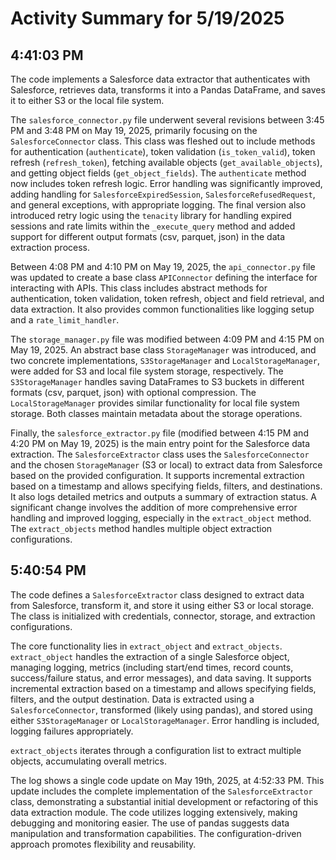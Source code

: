# Activity Summary for 5/19/2025

## 4:41:03 PM
The code implements a Salesforce data extractor that authenticates with Salesforce, retrieves data, transforms it into a Pandas DataFrame, and saves it to either S3 or the local file system.

The `salesforce_connector.py` file underwent several revisions between 3:45 PM and 3:48 PM on May 19, 2025, primarily focusing on the `SalesforceConnector` class.  This class was fleshed out to include methods for authentication (`authenticate`), token validation (`is_token_valid`), token refresh (`refresh_token`), fetching available objects (`get_available_objects`), and getting object fields (`get_object_fields`).  The `authenticate` method now includes token refresh logic.  Error handling was significantly improved, adding handling for `SalesforceExpiredSession`, `SalesforceRefusedRequest`, and general exceptions, with appropriate logging. The final version also introduced retry logic using the `tenacity` library for handling expired sessions and rate limits within the `_execute_query` method and added support for different output formats (csv, parquet, json) in the data extraction process.

Between 4:08 PM and 4:10 PM on May 19, 2025, the `api_connector.py` file was updated to create a base class `APIConnector` defining the interface for interacting with APIs.  This class includes abstract methods for authentication, token validation, token refresh, object and field retrieval, and data extraction.  It also provides common functionalities like logging setup and a `rate_limit_handler`.

The `storage_manager.py` file was modified between 4:09 PM and 4:15 PM on May 19, 2025.  An abstract base class `StorageManager` was introduced, and two concrete implementations, `S3StorageManager` and `LocalStorageManager`, were added for S3 and local file system storage, respectively. The `S3StorageManager` handles saving DataFrames to S3 buckets in different formats (csv, parquet, json) with optional compression. The `LocalStorageManager` provides similar functionality for local file system storage. Both classes maintain metadata about the storage operations.

Finally, the `salesforce_extractor.py` file (modified between 4:15 PM and 4:20 PM on May 19, 2025) is the main entry point for the Salesforce data extraction. The `SalesforceExtractor` class uses the `SalesforceConnector` and the chosen `StorageManager` (S3 or local) to extract data from Salesforce based on the provided configuration.  It supports incremental extraction based on a timestamp and allows specifying fields, filters, and destinations. It also logs detailed metrics and outputs a summary of extraction status.  A significant change involves the addition of more comprehensive error handling and improved logging, especially in the `extract_object` method. The `extract_objects` method handles multiple object extraction configurations.


## 5:40:54 PM
The code defines a `SalesforceExtractor` class designed to extract data from Salesforce, transform it, and store it using either S3 or local storage.  The class is initialized with credentials, connector, storage, and extraction configurations.

The core functionality lies in `extract_object` and `extract_objects`.  `extract_object` handles the extraction of a single Salesforce object,  managing logging, metrics (including start/end times, record counts, success/failure status, and error messages), and data saving.  It supports incremental extraction based on a timestamp and allows specifying fields, filters, and the output destination. Data is extracted using a `SalesforceConnector`, transformed (likely using pandas), and stored using either `S3StorageManager` or `LocalStorageManager`.  Error handling is included, logging failures appropriately.

`extract_objects` iterates through a configuration list to extract multiple objects, accumulating overall metrics.

The log shows a single code update on May 19th, 2025, at 4:52:33 PM. This update includes the complete implementation of the `SalesforceExtractor` class, demonstrating a substantial initial development or refactoring of this data extraction module.  The code utilizes logging extensively, making debugging and monitoring easier.  The use of pandas suggests data manipulation and transformation capabilities.  The configuration-driven approach promotes flexibility and reusability.

